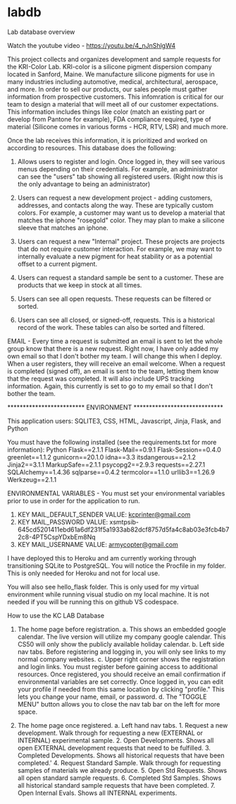 # labdb
Lab database overview

Watch the youtube video - https://youtu.be/4_nJnShlgW4

This project collects and organizes development and sample requests for the KRI-Color Lab. KRI-color is a silicone pigment dispersion company located in Sanford, Maine. We manufacture silicone pigments for use in many industries including automotive, medical, architectural, aerospace, and more. In order to sell our products, our sales people must gather information from prospective customers. This infomration is critical for our team to design a material that will meet all of our customer expectations. This information includes things like color (match an existing part or develop from Pantone for example), FDA compliance required, type of material (Silicone comes in various forms - HCR, RTV, LSR) and much more.

Once the lab receives this information, it is prioritized and worked on according to resources. This database does the following:

1. Allows users to register and login. Once logged in, they will see various menus depending on their credentials. For example, an administrator can see the "users" tab showing all registered users. (Right now this is the only advantage to being an administrator)

2. Users can request a new development project - adding customers, addresses, and contacts along the way. These are typically custom colors. For example, a customer may want us to develop a material that matches the iphone "rosegold" color. They may plan to make a silicone sleeve that matches an iphone.

3. Users can request a new "Internal" project. These projects are projects that do not require customer interaction. For example, we may want to internally evaluate a new pigment for heat stability or as a potential offset to a current pigment.

4. Users can request a standard sample be sent to a customer. These are products that we keep in stock at all times.

5. Users can see all open requests. These requests can be filtered or sorted. 

6. Users can see all closed, or signed-off, requests. This is a historical record of the work. These tables can also be sorted and filtered.

EMAIL - Every time a request is submitted an email is sent to let the whole group know that there is a new request. Right now, I have only added my own email so that I don't bother my team. I will change this when I deploy. When a user registers, they will receive an email welcome. When a request is completed (signed off), an email is sent to the team, letting them know that the request was completed. It will also include UPS tracking information. Again, this currently is set to go to my email so that I don't bother the team.

************************* ENVIRONMENT *****************************

This application users: SQLITE3, CSS, HTML, Javascript, Jinja, Flask, and Python

You must have the following installed (see the requirements.txt for more information):
Python
Flask==2.1.1
Flask-Mail==0.9.1
Flask-Session==0.4.0
greenlet==1.1.2
gunicorn==20.1.0
idna==3.3
itsdangerous==2.1.2
Jinja2==3.1.1
MarkupSafe==2.1.1
psycopg2==2.9.3
requests==2.27.1
SQLAlchemy==1.4.36
sqlparse==0.4.2
termcolor==1.1.0
urllib3==1.26.9
Werkzeug==2.1.1

ENVIRONMENTAL VARIABLES -  You must set your environmental variables prior to use in order for the application to run.
1. KEY MAIL_DEFAULT_SENDER VALUE: kcprinter@gmail.com
2. KEY MAIL_PASSWORD VALUE: xsmtpsib-645cd5201411ebd61a6df231f5a1933ab82dcf8757d5fa4c8ab03e3fcb4b72c8-4PT5CspYDxbEm8Nq
3. KEY MAIL_USERNAME VALUE: armycopter@gmail.com

I have deployed this to Heroku and am currently working through transitioning SQLite to PostgreSQL. You will notice the Procfile in my folder. This is only needed for Heroku and not for local use.

You will also see hello_flask folder. This is only used for my virtual environment while running visual studio on my local machine. It is not needed if you will be running this on github VS codespace.

How to use the KC LAB Database

1. The home page before registration.
    a. This shows an embedded google calendar. The live version will utilize my company google calendar. This CS50 will only show the publicly available holiday calendar.
    b. Left side nav tabs. Before registering and logging in, you will only see links to my normal company websites.
    c. Upper right corner shows the registration and login links. You must register before gaining access to additional resources. Once registered, you should receive an email confirmation if environmental variables are set correctly. Once logged in, you can edit your profile if needed from this same location by clicking "profile." This lets you change your name, email, or password.
    d. The "TOGGLE MENU" button allows you to close the nav tab bar on the left for more space.

2. The home page once registered.
    a. Left hand nav tabs.
        1. Request a new development. Walk through for requesting a new (EXTERNAL or INTERNAL) experimental sample.
        2. Open Developments. Shows all open EXTERNAL development requests that need to be fulfilled.
        3. Completed Developments. Shows all historical requests that have been completed.'
        4. Request Standard Sample. Walk through for requesting samples of materials we already produce.
        5. Open Std Requests. Shows all open standard sample requests.
        6. Completed Std Samples. Shows all historical standard sample requests that have been completed.
        7. Open Internal Evals. Shows all INTERNAL experiments.


